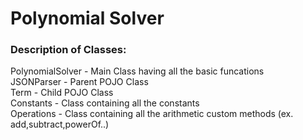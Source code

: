 # Polynomial Solver 

### Description of Classes:

PolynomialSolver - Main Class having all the basic funcations <br />
JSONParser - Parent POJO Class <br />
Term - Child POJO Class <br />
Constants - Class containing all the constants  <br />
Operations - Class containing all the arithmetic custom methods (ex. add,subtract,powerOf..) <br />
